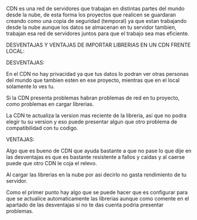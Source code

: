 CDN es una red de servidores que trabajan en distintas partes del mundo desde la nube, de esta forma los proyectos que realicen se guardaran creando como una copia de seguridad (temporal) ya que estan trabajando desde la nube aunque los datos se almacenan en tu servidor tambien, trabajan esa red de servidores juntos para que el trabajo sea mas eficiente.



DESVENTAJAS Y VENTAJAS DE IMPORTAR LIBRERIAS EN UN CDN FRENTE LOCAL:

DESVENTAJAS:

En el CDN no hay privacidad ya que tus datos lo podran ver otras personas del mundo que tambien esten en ese proyecto, mientras que en el local solamente lo ves tu.

Si la CDN presenta problemas habran problemas de red en tu proyecto, como problemas en cargar librerias.

La CDN te actualiza la version mas reciente de la libreria, asi que no podra elegir tu su version y eso puede presentar algun que otro problema de compatibilidad con tu codigo.


VENTAJAS:

Algo que es bueno de CDN que ayuda bastante a que no pase lo que dije en las desventajas es que es bastante resistente a fallos y caidas y al caerse puede que otro CDN le coja el relevo.


Al cargar las librerias en la nube por asi decirlo no gasta rendimiento de tu servidor.


Como el primer punto hay algo que se puede hacer que es configurar para que se actualice automaticamente las librerias aunque como comente en el apartado de las desventajas si no te das cuenta podria presentar problemas.